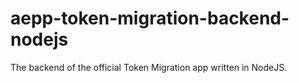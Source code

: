 # aepp-token-migration-backend-nodejs
The backend of the official Token Migration app written in NodeJS.
